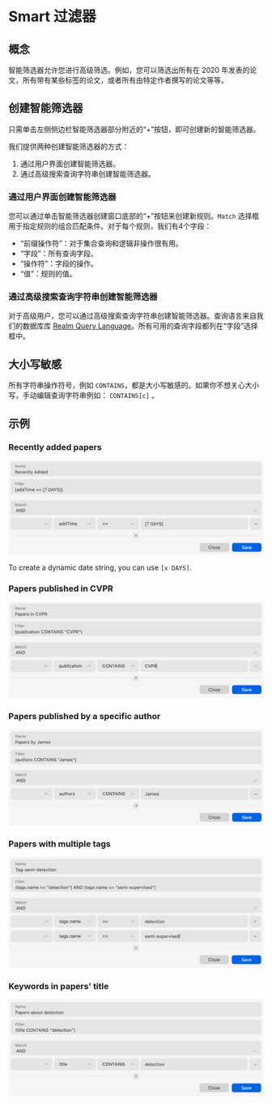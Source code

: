 # Smart 过滤器

## 概念
智能筛选器允许您进行高级筛选。例如，您可以筛选出所有在 2020 年发表的论文，所有带有某些标签的论文，或者所有由特定作者撰写的论文等等。

## 创建智能筛选器
只需单击左侧侧边栏智能筛选器部分附近的“+”按钮，即可创建新的智能筛选器。

我们提供两种创建智能筛选器的方式：

1. 通过用户界面创建智能筛选器。
2. 通过高级搜索查询字符串创建智能筛选器。

### 通过用户界面创建智能筛选器
您可以通过单击智能筛选器创建窗口底部的“+”按钮来创建新规则。`Match` 选择框用于指定规则的组合匹配条件。对于每个规则，我们有4个字段：

- “前缀操作符”：对于集合查询和逻辑非操作很有用。
- “字段”：所有查询字段。
- “操作符”：字段的操作。
- “值”：规则的值。

### 通过高级搜索查询字符串创建智能筛选器
对于高级用户，您可以通过高级搜索查询字符串创建智能筛选器。查询语言来自我们的数据库库 [Realm Query Language](https://www.mongodb.com/docs/realm-sdks/js/latest/tutorial-query-language.html)。所有可用的查询字段都列在“字段”选择框中。

## 大小写敏感

所有字符串操作符号，例如 `CONTAINS`，都是大小写敏感的。如果你不想关心大小写，手动编辑查询字符串例如： `CONTAINS[c]` 。

## 示例

### Recently added papers
![](../../public/assets/images/guide/smart-filter/recent.png)

To create a dynamic date string, you can use `[x DAYS]`.

### Papers published in CVPR
![](../../public/assets/images/guide/smart-filter/pub.png)

### Papers published by a specific author
![](../../public/assets/images/guide/smart-filter/author.png)

### Papers with multiple tags
![](../../public/assets/images/guide/smart-filter/tag.png)

### Keywords in papers' title
![](../../public/assets/images/guide/smart-filter/title.png)